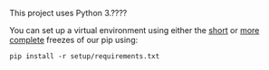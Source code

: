 This project uses Python 3.????

You can set up a virtual environment using either the [short](requirements.txt) or [more complete](long_requirements.txt) freezes of our pip using:

```console
pip install -r setup/requirements.txt
```
